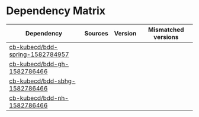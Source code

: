 # Dependency Matrix

Dependency | Sources | Version | Mismatched versions
---------- | ------- | ------- | -------------------
[cb-kubecd/bdd-spring-1582784957](https://github.com/cb-kubecd/bdd-spring-1582784957.git) |  | []() | 
[cb-kubecd/bdd-gh-1582786466](https://github.com/cb-kubecd/bdd-gh-1582786466.git) |  | []() | 
[cb-kubecd/bdd-sbhg-1582786466](https://github.com/cb-kubecd/bdd-sbhg-1582786466.git) |  | []() | 
[cb-kubecd/bdd-nh-1582786466](https://github.com/cb-kubecd/bdd-nh-1582786466.git) |  | []() | 
